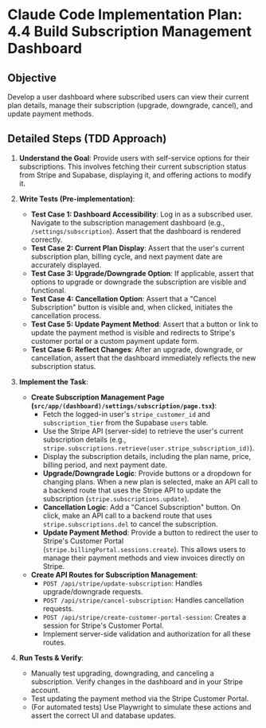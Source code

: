 # Claude Code Implementation Plan: 4.4 Build Subscription Management Dashboard

## Objective
Develop a user dashboard where subscribed users can view their current plan details, manage their subscription (upgrade, downgrade, cancel), and update payment methods.

## Detailed Steps (TDD Approach)

1.  **Understand the Goal**: Provide users with self-service options for their subscriptions. This involves fetching their current subscription status from Stripe and Supabase, displaying it, and offering actions to modify it.

2.  **Write Tests (Pre-implementation)**:
    *   **Test Case 1: Dashboard Accessibility**: Log in as a subscribed user. Navigate to the subscription management dashboard (e.g., `/settings/subscription`). Assert that the dashboard is rendered correctly.
    *   **Test Case 2: Current Plan Display**: Assert that the user's current subscription plan, billing cycle, and next payment date are accurately displayed.
    *   **Test Case 3: Upgrade/Downgrade Option**: If applicable, assert that options to upgrade or downgrade the subscription are visible and functional.
    *   **Test Case 4: Cancellation Option**: Assert that a "Cancel Subscription" button is visible and, when clicked, initiates the cancellation process.
    *   **Test Case 5: Update Payment Method**: Assert that a button or link to update the payment method is visible and redirects to Stripe's customer portal or a custom payment update form.
    *   **Test Case 6: Reflect Changes**: After an upgrade, downgrade, or cancellation, assert that the dashboard immediately reflects the new subscription status.

3.  **Implement the Task**: 
    *   **Create Subscription Management Page (`src/app/(dashboard)/settings/subscription/page.tsx`)**:
        *   Fetch the logged-in user's `stripe_customer_id` and `subscription_tier` from the Supabase `users` table.
        *   Use the Stripe API (server-side) to retrieve the user's current subscription details (e.g., `stripe.subscriptions.retrieve(user.stripe_subscription_id)`).
        *   Display the subscription details, including the plan name, price, billing period, and next payment date.
        *   **Upgrade/Downgrade Logic**: Provide buttons or a dropdown for changing plans. When a new plan is selected, make an API call to a backend route that uses the Stripe API to update the subscription (`stripe.subscriptions.update`).
        *   **Cancellation Logic**: Add a "Cancel Subscription" button. On click, make an API call to a backend route that uses `stripe.subscriptions.del` to cancel the subscription.
        *   **Update Payment Method**: Provide a button to redirect the user to Stripe's Customer Portal (`stripe.billingPortal.sessions.create`). This allows users to manage their payment methods and view invoices directly on Stripe.
    *   **Create API Routes for Subscription Management**: 
        *   `POST /api/stripe/update-subscription`: Handles upgrade/downgrade requests.
        *   `POST /api/stripe/cancel-subscription`: Handles cancellation requests.
        *   `POST /api/stripe/create-customer-portal-session`: Creates a session for Stripe's Customer Portal.
        *   Implement server-side validation and authorization for all these routes.

4.  **Run Tests & Verify**: 
    *   Manually test upgrading, downgrading, and canceling a subscription. Verify changes in the dashboard and in your Stripe account.
    *   Test updating the payment method via the Stripe Customer Portal.
    *   (For automated tests) Use Playwright to simulate these actions and assert the correct UI and database updates.


